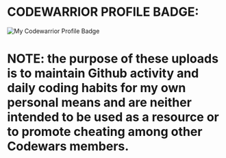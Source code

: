 # CODEWARRIOR PROFILE BADGE:

![My Codewarrior Profile Badge](https://www.codewars.com/users/SVENTRIPIKAL/badges/large)



# NOTE: the purpose of these uploads is to maintain Github activity and daily coding habits for my own personal means and are neither intended to be used as a resource or to promote cheating among other Codewars members.
